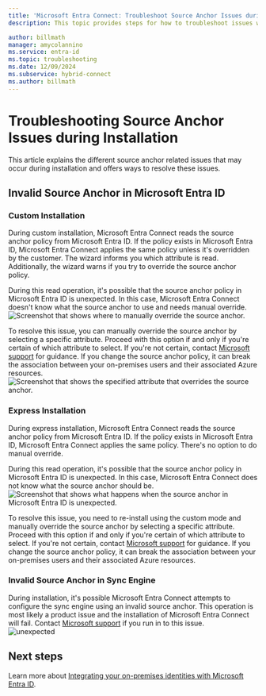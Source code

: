 ```yaml
---
title: 'Microsoft Entra Connect: Troubleshoot Source Anchor Issues during Installation'
description: This topic provides steps for how to troubleshoot issues with the source anchor during installation.

author: billmath
manager: amycolannino
ms.service: entra-id
ms.topic: troubleshooting
ms.date: 12/09/2024
ms.subservice: hybrid-connect
ms.author: billmath
---
```




# Troubleshooting Source Anchor Issues during Installation
This article explains the different source anchor related issues that may occur during installation and offers ways to resolve these issues.

<a name='invalid-source-anchor-in-azure-active-directory'></a>

## Invalid Source Anchor in Microsoft Entra ID

### Custom Installation

During custom installation, Microsoft Entra Connect reads the source anchor policy from Microsoft Entra ID. If the policy exists in Microsoft Entra ID, Microsoft Entra Connect applies the same policy unless it's overridden by the customer. The wizard informs you which attribute is read. Additionally, the wizard warns if you try to override the source anchor policy.

During this read operation, it's possible that the source anchor policy in Microsoft Entra ID is unexpected. In this case, Microsoft Entra Connect doesn't know what the source anchor to use and needs manual override.</br>
![Screenshot that shows where to manually override the source anchor.](media/tshoot-connect-source-anchor/source1.png)

To resolve this issue, you can manually override the source anchor by selecting a specific attribute. Proceed with this option if and only if you're certain of which attribute to select. If you're not certain, contact [Microsoft support](https://support.microsoft.com/contactus/) for guidance. If you change the source anchor policy, it can break the association between your on-premises users and their associated Azure resources.</br>
![Screenshot that shows the specified attribute that overrides the source anchor.](media/tshoot-connect-source-anchor/source2.png)

### Express Installation
During express installation, Microsoft Entra Connect reads the source anchor policy from Microsoft Entra ID. If the policy exists in Microsoft Entra ID, Microsoft Entra Connect applies the same policy. There's no option to do manual override.

During this read operation, it's possible that the source anchor policy in Microsoft Entra ID is unexpected. In this case, Microsoft Entra Connect does not know what the source anchor should be.</br>
![Screenshot that shows what happens when the source anchor in Microsoft Entra ID is unexpected.](media/tshoot-connect-source-anchor/source3.png)

To resolve this issue, you need to re-install using the custom mode and manually override the source anchor by selecting a specific attribute. Proceed with this option if and only if you're certain of which attribute to select. If you're not certain, contact [Microsoft support](https://support.microsoft.com/contactus/) for guidance. If you change the source anchor policy, it can break the association between your on-premises users and their associated Azure resources.

### Invalid Source Anchor in Sync Engine
During installation, it's possible Microsoft Entra Connect attempts to configure the sync engine using an invalid source anchor. This operation is most likely a product issue and the installation of Microsoft Entra Connect will fail. Contact [Microsoft support](https://support.microsoft.com/contactus/) if you run in to this issue.</br>
![unexpected](media/tshoot-connect-source-anchor/source4.png)


## Next steps
Learn more about [Integrating your on-premises identities with Microsoft Entra ID](../whatis-hybrid-identity.md).
